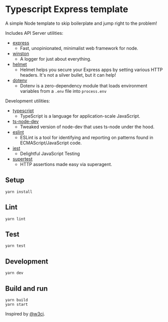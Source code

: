 # Typescript Express template

A simple Node template to skip boilerplate and jump right to the problem!

Includes API Server utilities:

* [express](https://www.npmjs.com/package/express)
  * Fast, unopinionated, minimalist web framework for node.
* [winston](https://www.npmjs.com/package/winston)
  * A logger for just about everything.
* [helmet](https://www.npmjs.com/package/helmet)
  * Helmet helps you secure your Express apps by setting various HTTP headers. It's not a silver bullet, but it can help!
* [dotenv](https://www.npmjs.com/package/dotenv)
  * Dotenv is a zero-dependency module that loads environment variables from a `.env` file into `process.env`

Development utilities:

* [typescript](https://www.npmjs.com/package/typescript)
  * TypeScript is a language for application-scale JavaScript.
* [ts-node-dev](https://www.npmjs.com/package/ts-node-dev)
  * Tweaked version of node-dev that uses ts-node under the hood.
* [eslint](https://www.npmjs.com/package/eslint)
  * ESLint is a tool for identifying and reporting on patterns found in ECMAScript/JavaScript code.
* [jest](https://www.npmjs.com/package/jest)
  * Delightful JavaScript Testing
* [supertest](https://www.npmjs.com/package/supertest)
  * HTTP assertions made easy via superagent.

## Setup

```
yarn install
```

## Lint

```
yarn lint
```

## Test

```
yarn test
```

## Development

```
yarn dev
```

## Build and run

```
yarn build
yarn start
```

Inspired by [@w3cj](https://github.com/w3cj).
